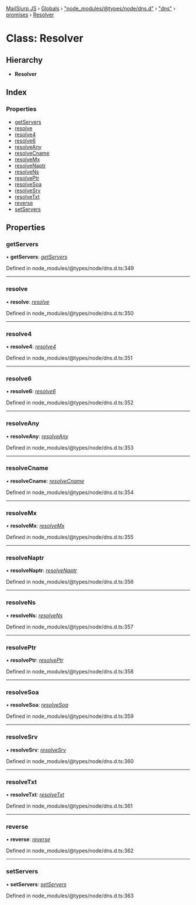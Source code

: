 [MailSlurp JS](../README.md) › [Globals](../globals.md) › ["node_modules/@types/node/dns.d"](../modules/_node_modules__types_node_dns_d_.md) › ["dns"](../modules/_node_modules__types_node_dns_d_._dns_.md) › [promises](../modules/_node_modules__types_node_dns_d_._dns_.promises.md) › [Resolver](_node_modules__types_node_dns_d_._dns_.promises.resolver.md)

# Class: Resolver

## Hierarchy

* **Resolver**

## Index

### Properties

* [getServers](_node_modules__types_node_dns_d_._dns_.promises.resolver.md#getservers)
* [resolve](_node_modules__types_node_dns_d_._dns_.promises.resolver.md#resolve)
* [resolve4](_node_modules__types_node_dns_d_._dns_.promises.resolver.md#resolve4)
* [resolve6](_node_modules__types_node_dns_d_._dns_.promises.resolver.md#resolve6)
* [resolveAny](_node_modules__types_node_dns_d_._dns_.promises.resolver.md#resolveany)
* [resolveCname](_node_modules__types_node_dns_d_._dns_.promises.resolver.md#resolvecname)
* [resolveMx](_node_modules__types_node_dns_d_._dns_.promises.resolver.md#resolvemx)
* [resolveNaptr](_node_modules__types_node_dns_d_._dns_.promises.resolver.md#resolvenaptr)
* [resolveNs](_node_modules__types_node_dns_d_._dns_.promises.resolver.md#resolvens)
* [resolvePtr](_node_modules__types_node_dns_d_._dns_.promises.resolver.md#resolveptr)
* [resolveSoa](_node_modules__types_node_dns_d_._dns_.promises.resolver.md#resolvesoa)
* [resolveSrv](_node_modules__types_node_dns_d_._dns_.promises.resolver.md#resolvesrv)
* [resolveTxt](_node_modules__types_node_dns_d_._dns_.promises.resolver.md#resolvetxt)
* [reverse](_node_modules__types_node_dns_d_._dns_.promises.resolver.md#reverse)
* [setServers](_node_modules__types_node_dns_d_._dns_.promises.resolver.md#setservers)

## Properties

###  getServers

• **getServers**: *[getServers](../modules/_node_modules__types_node_dns_d_._dns_.promises.md#getservers)*

Defined in node_modules/@types/node/dns.d.ts:349

___

###  resolve

• **resolve**: *[resolve](../modules/_node_modules__types_node_dns_d_._dns_.promises.md#resolve)*

Defined in node_modules/@types/node/dns.d.ts:350

___

###  resolve4

• **resolve4**: *[resolve4](../modules/_node_modules__types_node_dns_d_._dns_.promises.md#resolve4)*

Defined in node_modules/@types/node/dns.d.ts:351

___

###  resolve6

• **resolve6**: *[resolve6](../modules/_node_modules__types_node_dns_d_._dns_.promises.md#resolve6)*

Defined in node_modules/@types/node/dns.d.ts:352

___

###  resolveAny

• **resolveAny**: *[resolveAny](../modules/_node_modules__types_node_dns_d_._dns_.promises.md#resolveany)*

Defined in node_modules/@types/node/dns.d.ts:353

___

###  resolveCname

• **resolveCname**: *[resolveCname](../modules/_node_modules__types_node_dns_d_._dns_.promises.md#resolvecname)*

Defined in node_modules/@types/node/dns.d.ts:354

___

###  resolveMx

• **resolveMx**: *[resolveMx](../modules/_node_modules__types_node_dns_d_._dns_.promises.md#resolvemx)*

Defined in node_modules/@types/node/dns.d.ts:355

___

###  resolveNaptr

• **resolveNaptr**: *[resolveNaptr](../modules/_node_modules__types_node_dns_d_._dns_.promises.md#resolvenaptr)*

Defined in node_modules/@types/node/dns.d.ts:356

___

###  resolveNs

• **resolveNs**: *[resolveNs](../modules/_node_modules__types_node_dns_d_._dns_.promises.md#resolvens)*

Defined in node_modules/@types/node/dns.d.ts:357

___

###  resolvePtr

• **resolvePtr**: *[resolvePtr](../modules/_node_modules__types_node_dns_d_._dns_.promises.md#resolveptr)*

Defined in node_modules/@types/node/dns.d.ts:358

___

###  resolveSoa

• **resolveSoa**: *[resolveSoa](../modules/_node_modules__types_node_dns_d_._dns_.promises.md#resolvesoa)*

Defined in node_modules/@types/node/dns.d.ts:359

___

###  resolveSrv

• **resolveSrv**: *[resolveSrv](../modules/_node_modules__types_node_dns_d_._dns_.promises.md#resolvesrv)*

Defined in node_modules/@types/node/dns.d.ts:360

___

###  resolveTxt

• **resolveTxt**: *[resolveTxt](../modules/_node_modules__types_node_dns_d_._dns_.promises.md#resolvetxt)*

Defined in node_modules/@types/node/dns.d.ts:361

___

###  reverse

• **reverse**: *[reverse](../modules/_node_modules__types_node_dns_d_._dns_.promises.md#reverse)*

Defined in node_modules/@types/node/dns.d.ts:362

___

###  setServers

• **setServers**: *[setServers](../modules/_node_modules__types_node_dns_d_._dns_.promises.md#setservers)*

Defined in node_modules/@types/node/dns.d.ts:363
